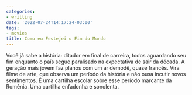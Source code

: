 ```yaml
---
categories:
- writting
date: '2022-07-24T14:17:24-03:00'
tags:
- movies
title: Como eu Festejei o Fim do Mundo
---
```


Você já sabe a história: ditador em final de carreira, todos aguardando seu fim enquanto o país segue paralisado na expectativa de sair da década. A geração mais jovem faz planos com um ar demodê, quase francês. Vira filme de arte, que observa um período da história e não ousa incutir novos sentimentos. É uma cartilha escolar sobre esse período marcante da Romênia. Uma cartilha enfadonha e sonolenta.